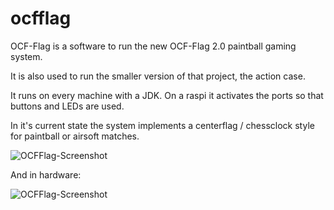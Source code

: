 # ocfflag

OCF-Flag is a software to run the new OCF-Flag 2.0 paintball gaming system.

It is also used to run the smaller version of that project, the action case.

It runs on every machine with a JDK. On a raspi it activates the ports so that buttons and LEDs are used.

In it's current state the system implements a centerflag / chessclock style for paintball or airsoft matches.

![OCFFlag-Screenshot](https://www.flashheart.de/lib/exe/fetch.php/de:blog:ocfflag-121-154.png)

And in hardware:

![OCFFlag-Screenshot](https://www.flashheart.de/lib/exe/fetch.php/de:rlg:ocf20:ocfflag-01.png)
